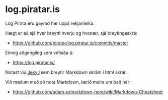 # log.piratar.is

Lög Pírata eru geymd hér uppá rekjanleika.


Hægt er að sjá hver breytti hverju og hvenær, sjá breytingaskrá:

* https://github.com/piratar/log.piratar.is/commits/master


Einnig aðgengileg sem vefsíða á:
* https://log.piratar.is/


Notast við [Jekyll](https://jekyllrb.com/) sem breytir Markdown skrám í html skrár.

Við mælum með að nota Markdown, lærið meira um það hér:

* https://github.com/adam-p/markdown-here/wiki/Markdown-Cheatsheet
